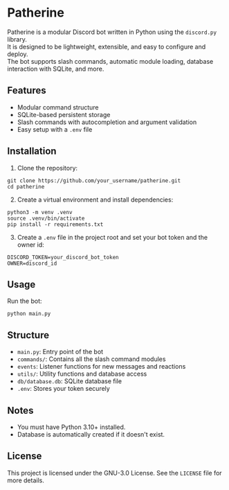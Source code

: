 # Patherine

Patherine is a modular Discord bot written in Python using the `discord.py` library.  
It is designed to be lightweight, extensible, and easy to configure and deploy.  
The bot supports slash commands, automatic module loading, database interaction with SQLite, and more.

## Features

- Modular command structure
- SQLite-based persistent storage
- Slash commands with autocompletion and argument validation
- Easy setup with a `.env` file

## Installation

1. Clone the repository:

```
git clone https://github.com/your_username/patherine.git
cd patherine
```

2. Create a virtual environment and install dependencies:

```
python3 -m venv .venv
source .venv/bin/activate
pip install -r requirements.txt
```

3. Create a `.env` file in the project root and set your bot token and the owner id:

```
DISCORD_TOKEN=your_discord_bot_token
OWNER=discord_id
```

## Usage

Run the bot:

```
python main.py
```

## Structure

- `main.py`: Entry point of the bot
- `commands/`: Contains all the slash command modules
- `events`: Listener functions for new messages and reactions
- `utils/`: Utility functions and database access
- `db/database.db`: SQLite database file
- `.env`: Stores your token securely

## Notes

- You must have Python 3.10+ installed.
- Database is automatically created if it doesn't exist.

## License

This project is licensed under the GNU-3.0 License. See the `LICENSE` file for more details.
